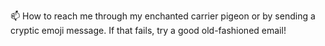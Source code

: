 
📫 How to reach me through my enchanted carrier pigeon or by sending a cryptic emoji message. If that fails, try a good old-fashioned email!


<!---
lgoncalves94/lgoncalves94 is a ✨ special ✨ repository because its `README.md` (this file) appears on your GitHub profile.
You can click the Preview link to take a look at your changes.
--->
